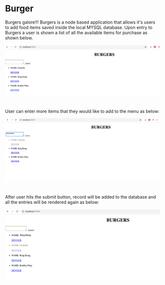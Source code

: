 # Burger
Burgers galore!!!
Burgers is a node based application that allows it's users to add food items  saved inside
the local MYSQL database.
Upon entry to Burgers a user is shown a list of all the available items for purchase as shown below.

![Scheme](pics/Pic1.png)
#
User can enter more items that they would like to add to the menu as below:

![Scheme](pics/Pic2.png)
#
After user hits the submit button, record will be added to the database and all the entries will be rendered again as below:

![Scheme](pics/Pic3.png)
